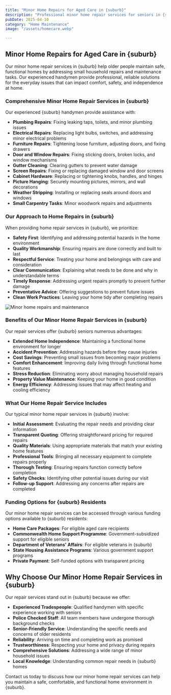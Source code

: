 ```yaml
---
title: "Minor Home Repairs for Aged Care in {suburb}"
description: "Professional minor home repair services for seniors in {suburb}. Our experienced handymen provide safe, reliable solutions for small household repairs to maintain a safe and comfortable living environment."
pubDate: 2025-04-10
category: "Home Maintenance"
image: "/assets/homecare.webp"

---
```


## Minor Home Repairs for Aged Care in {suburb}

Our minor home repair services in {suburb} help older people maintain safe, functional homes by addressing small household repairs and maintenance tasks. Our experienced handymen provide professional, reliable solutions for the everyday issues that can impact comfort, safety, and independence at home.

### Comprehensive Minor Home Repair Services in {suburb}

Our experienced {suburb} handymen provide assistance with:

- **Plumbing Repairs**: Fixing leaking taps, toilets, and minor plumbing issues
- **Electrical Repairs**: Replacing light bulbs, switches, and addressing minor electrical problems
- **Furniture Repairs**: Tightening loose furniture, adjusting doors, and fixing drawers
- **Door and Window Repairs**: Fixing sticking doors, broken locks, and window mechanisms
- **Gutter Cleaning**: Clearing gutters to prevent water damage
- **Screen Repairs**: Fixing or replacing damaged window and door screens
- **Cabinet Hardware**: Replacing or tightening knobs, handles, and hinges
- **Picture Hanging**: Securely mounting pictures, mirrors, and wall decorations
- **Weather Stripping**: Installing or replacing seals around doors and windows
- **Small Carpentry Tasks**: Minor woodwork repairs and adjustments

### Our Approach to Home Repairs in {suburb}

When providing home repair services in {suburb}, we prioritize:

- **Safety First**: Identifying and addressing potential hazards in the home environment
- **Quality Workmanship**: Ensuring repairs are done correctly and built to last
- **Respectful Service**: Treating your home and belongings with care and consideration
- **Clear Communication**: Explaining what needs to be done and why in understandable terms
- **Timely Response**: Addressing urgent repairs promptly to prevent further damage
- **Preventative Advice**: Offering suggestions to prevent future issues
- **Clean Work Practices**: Leaving your home tidy after completing repairs

![Minor home repairs and maintenance](/assets/homecare.webp)

### Benefits of Our Minor Home Repair Services in {suburb}

Our repair services offer {suburb} seniors numerous advantages:

- **Extended Home Independence**: Maintaining a functional home environment for longer
- **Accident Prevention**: Addressing hazards before they cause injuries
- **Cost Savings**: Preventing small issues from becoming major problems
- **Comfort Enhancement**: Improving daily living through functional home features
- **Stress Reduction**: Eliminating worry about managing household repairs
- **Property Value Maintenance**: Keeping your home in good condition
- **Energy Efficiency**: Addressing issues that may affect heating and cooling efficiency

### What Our Home Repair Service Includes

Our typical minor home repair services in {suburb} involve:

- **Initial Assessment**: Evaluating the repair needs and providing clear information
- **Transparent Quoting**: Offering straightforward pricing for required repairs
- **Quality Materials**: Using appropriate materials that match your existing home features
- **Professional Tools**: Bringing all necessary equipment to complete repairs properly
- **Thorough Testing**: Ensuring repairs function correctly before completion
- **Safety Checks**: Identifying other potential issues during our visit
- **Follow-up Support**: Addressing any concerns after repairs are completed

### Funding Options for {suburb} Residents

Our minor home repair services can be accessed through various funding options available to {suburb} residents:

- **Home Care Packages**: For eligible aged care recipients
- **Commonwealth Home Support Programme**: Government-subsidized support for eligible seniors
- **Department of Veterans' Affairs**: For eligible veterans in {suburb}
- **State Housing Assistance Programs**: Various government support programs
- **Private Payment**: Self-funded options with transparent pricing

## Why Choose Our Minor Home Repair Services in {suburb}

Our repair services stand out in {suburb} because we offer:

- **Experienced Tradespeople**: Qualified handymen with specific experience working with seniors
- **Police Checked Staff**: All team members have undergone thorough background checks
- **Senior-Friendly Service**: Understanding the specific needs and concerns of older residents
- **Reliability**: Arriving on time and completing work as promised
- **Trustworthiness**: Respecting your home and privacy during repairs
- **Comprehensive Solutions**: Addressing a wide range of minor household issues
- **Local Knowledge**: Understanding common repair needs in {suburb} homes

Contact us today to discuss how our minor home repair services can help you maintain a safe, comfortable, and functional home environment in {suburb}. 